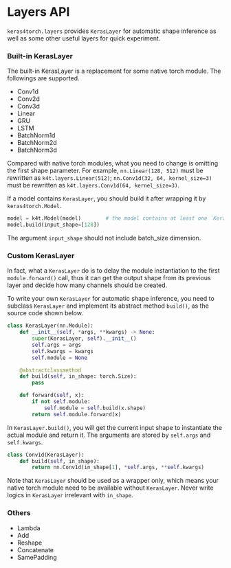 # Layers API

`keras4torch.layers` provides `KerasLayer` for automatic shape inference as well as some other useful layers for quick experiment.

### Built-in KerasLayer

The built-in KerasLayer is a replacement for some native torch module. The followings are supported.

+ Conv1d
+ Conv2d
+ Conv3d
+ Linear
+ GRU
+ LSTM
+ BatchNorm1d
+ BatchNorm2d
+ BatchNorm3d

Compared with native torch modules, what you need to change is omitting the first shape parameter. For example, `nn.Linear(128, 512)` must be rewritten as `k4t.layers.Linear(512)`; `nn.Conv1d(32, 64, kernel_size=3)` must be rewritten as `k4t.layers.Conv1d(64, kernel_size=3)`.



If a model contains `KerasLayer`, you should build it after wrapping it by `keras4torch.Model`.

```python
model = k4t.Model(model) 		# the model contains at least one `KerasLayer`
model.build(input_shape=[128])
```

The argument `input_shape` should not include batch_size dimension.



### Custom KerasLayer

In fact, what a `KerasLayer` do is to delay the module instantiation to the first `module.forward()` call, thus it can get the output shape from its previous layer and decide how many channels should be created.

To write your own `KerasLayer` for automatic shape inference, you need to subclass `KerasLayer` and implement its abstract method `build()`, as the source code shown below.

```python
class KerasLayer(nn.Module):
    def __init__(self, *args, **kwargs) -> None:
        super(KerasLayer, self).__init__()
        self.args = args
        self.kwargs = kwargs
        self.module = None

    @abstractclassmethod
    def build(self, in_shape: torch.Size):
        pass

    def forward(self, x):
        if not self.module:
            self.module = self.build(x.shape)
        return self.module.forward(x)
```

In `KerasLayer.build()`, you will get the current input shape to instantiate the actual module and return it. The arguments are stored by `self.args` and `self.kwargs`.

```python
class Conv1d(KerasLayer):
    def build(self, in_shape):
        return nn.Conv1d(in_shape[1], *self.args, **self.kwargs)
```

Note that `KerasLayer` should be used as a wrapper only, which means your native torch module need to be available without `KerasLayer`. Never write logics in `KerasLayer` irrelevant with `in_shape`.



### Others

+ Lambda
+ Add
+ Reshape
+ Concatenate
+ SamePadding
